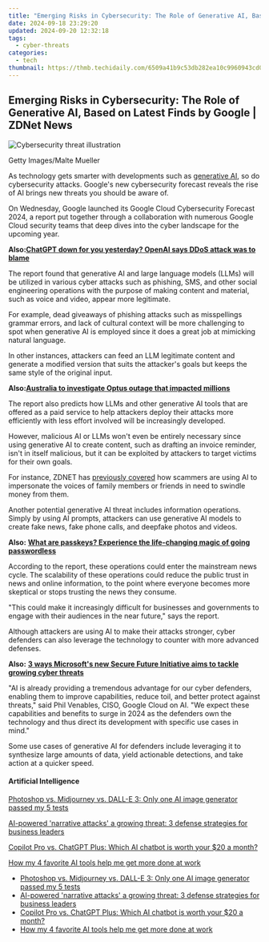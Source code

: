 ```yaml
---
title: "Emerging Risks in Cybersecurity: The Role of Generative AI, Based on Latest Finds by Google | ZDNet News"
date: 2024-09-18 23:29:20
updated: 2024-09-20 12:32:18
tags:
  - cyber-threats
categories:
  - tech
thumbnail: https://thmb.techidaily.com/6509a41b9c53db282ea10c9960943cd0bc0006742138202a2ce5d3d561a1baf2.jpg
---
```


## Emerging Risks in Cybersecurity: The Role of Generative AI, Based on Latest Finds by Google | ZDNet News

![Cybersecurity threat illustration](https://www.zdnet.com/a/img/resize/a1f9a29cb9f9a450d589681b2a4c875351c727a3/2023/11/09/c9e782e1-e378-49df-a601-6cac15172a2a/gettyimages-1572904238.jpg?auto=webp&precrop=2070,1163,x0,y226&width=1280)

Getty Images/Malte Mueller

As technology gets smarter with developments such as [generative AI](https://www.zdnet.com/article/what-is-generative-ai-and-why-is-it-so-popular-heres-everything-you-need-to-know/), so do cybersecurity attacks. Google's new cybersecurity forecast reveals the rise of AI brings new threats you should be aware of. 

On Wednesday, Google launched its Google Cloud Cybersecurity Forecast 2024, a report put together through a collaboration with numerous Google Cloud security teams that deep dives into the cyber landscape for the upcoming year. 

**Also:**[**ChatGPT down for you yesterday? OpenAI says DDoS attack was to blame**](https://www.zdnet.com/article/chatgpt-down-openai-suggests-ddos-attack-is-to-blame/)

The report found that generative AI and large language models (LLMs) will be utilized in various cyber attacks such as phishing, SMS, and other social engineering operations with the purpose of making content and material, such as voice and video, appear more legitimate. 

For example, dead giveaways of phishing attacks such as misspellings grammar errors, and lack of cultural context will be more challenging to spot when generative AI is employed since it does a great job at mimicking natural language. 

In other instances, attackers can feed an LLM legitimate content and generate a modified version that suits the attacker's goals but keeps the same style of the original input. 

**Also:**[**Australia to investigate Optus outage that impacted millions**](https://www.zdnet.com/article/australia-to-investigate-optus-outage-that-impacted-millions/)

The report also predicts how LLMs and other generative AI tools that are offered as a paid service to help attackers deploy their attacks more efficiently with less effort involved will be increasingly developed. 

However, malicious AI or LLMs won't even be entirely necessary since using generative AI to create content, such as drafting an invoice reminder, isn't in itself malicious, but it can be exploited by attackers to target victims for their own goals. 

For instance, ZDNET has [previously covered](https://www.zdnet.com/article/scammers-are-using-ai-to-impersonate-your-loved-ones-heres-what-to-watch-for/) how scammers are using AI to impersonate the voices of family members or friends in need to swindle money from them. 

Another potential generative AI threat includes information operations. Simply by using AI prompts, attackers can use generative AI models to create fake news, fake phone calls, and deepfake photos and videos. 

**Also:** [**What are passkeys? Experience the life-changing magic of going passwordless**](https://www.zdnet.com/article/passkeys-what-are-they-and-how-to-get-started/)

According to the report, these operations could enter the mainstream news cycle. The scalability of these operations could reduce the public trust in news and online information, to the point where everyone becomes more skeptical or stops trusting the news they consume. 

"This could make it increasingly difficult for businesses and governments to engage with their audiences in the near future," says the report. 

Although attackers are using AI to make their attacks stronger, cyber defenders can also leverage the technology to counter with more advanced defenses. 

**Also:** [**3 ways Microsoft's new Secure Future Initiative aims to tackle growing cyber threats**](https://www.zdnet.com/article/3-ways-microsofts-new-secure-future-initiative-aims-to-tackle-growing-cyber-threats/)

"AI is already providing a tremendous advantage for our cyber defenders, enabling them to improve capabilities, reduce toil, and better protect against threats," said Phil Venables, CISO, Google Cloud on AI. "We expect these capabilities and benefits to surge in 2024 as the defenders own the technology and thus direct its development with specific use cases in mind."

Some use cases of generative AI for defenders include leveraging it to synthesize large amounts of data, yield actionable detections, and take action at a quicker speed. 

#### Artificial Intelligence

[Photoshop vs. Midjourney vs. DALL-E 3: Only one AI image generator passed my 5 tests](https://www.zdnet.com/article/is-photoshops-new-text-to-image-as-good-as-midjourney-and-dall-e-we-test-it-and-see/ "Photoshop vs. Midjourney vs. DALL-E 3: Only one AI image generator passed my 5 tests")

[AI-powered 'narrative attacks' a growing threat: 3 defense strategies for business leaders](https://www.zdnet.com/article/ai-powered-narrative-attacks-a-growing-threat-3-defense-strategies-for-business-leaders/ "AI-powered 'narrative attacks' a growing threat: 3 defense strategies for business leaders")

[Copilot Pro vs. ChatGPT Plus: Which AI chatbot is worth your $20 a month?](https://www.zdnet.com/article/copilot-pro-vs-chatgpt-plus-which-is-ai-chatbot-is-worth-your-20-a-month/ "Copilot Pro vs. ChatGPT Plus: Which AI chatbot is worth your $20 a month?")

[How my 4 favorite AI tools help me get more done at work](https://www.zdnet.com/article/how-my-4-favorite-ai-tools-help-me-get-more-done-at-work/ "How my 4 favorite AI tools help me get more done at work")

* [Photoshop vs. Midjourney vs. DALL-E 3: Only one AI image generator passed my 5 tests](https://www.zdnet.com/article/is-photoshops-new-text-to-image-as-good-as-midjourney-and-dall-e-we-test-it-and-see/ "Photoshop vs. Midjourney vs. DALL-E 3: Only one AI image generator passed my 5 tests")
* [AI-powered 'narrative attacks' a growing threat: 3 defense strategies for business leaders](https://www.zdnet.com/article/ai-powered-narrative-attacks-a-growing-threat-3-defense-strategies-for-business-leaders/ "AI-powered 'narrative attacks' a growing threat: 3 defense strategies for business leaders")
* [Copilot Pro vs. ChatGPT Plus: Which AI chatbot is worth your $20 a month?](https://www.zdnet.com/article/copilot-pro-vs-chatgpt-plus-which-is-ai-chatbot-is-worth-your-20-a-month/ "Copilot Pro vs. ChatGPT Plus: Which AI chatbot is worth your $20 a month?")
* [How my 4 favorite AI tools help me get more done at work](https://www.zdnet.com/article/how-my-4-favorite-ai-tools-help-me-get-more-done-at-work/ "How my 4 favorite AI tools help me get more done at work")

<ins class="adsbygoogle"
     style="display:block"
     data-ad-format="autorelaxed"
     data-ad-client="ca-pub-7571918770474297"
     data-ad-slot="1223367746"></ins>



<ins class="adsbygoogle"
     style="display:block"
     data-ad-client="ca-pub-7571918770474297"
     data-ad-slot="8358498916"
     data-ad-format="auto"
     data-full-width-responsive="true"></ins>
